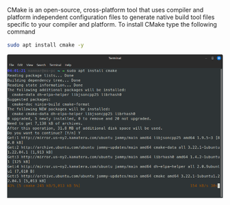 <a name="install-cmake"></a>

[//]: # (### Install CMake)

CMake is an open-source, cross-platform tool that uses compiler and platform independent configuration files to generate native build tool files specific to your compiler and platform.
To install CMake type the following command

```bash
sudo apt install cmake -y
```

![](https://github.com/soulimane-mammar/oop_cpp_course/blob/main/screenshots/Linux/cmake.png?raw=true)
